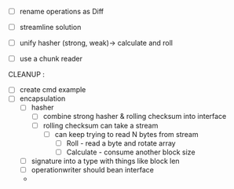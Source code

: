 
- [ ] rename operations as Diff
- [ ] streamline solution
- [ ] unify hasher (strong, weak)-> calculate and roll
- [ ] use a chunk reader




CLEANUP :

- [ ] create cmd example
- [ ] encapsulation
  - [ ] hasher
    - [ ] combine strong hasher & rolling checksum into interface
    - [ ] rolling checksum can take a stream
      -  [ ] can keep trying to read N bytes from stream
         -  [ ] Roll - read a byte and rotate array
         -  [ ] Calculate - consume another block size
   -  [ ] signature into a type with things like block len
   -  [ ] operationwriter should bean interface
    - 